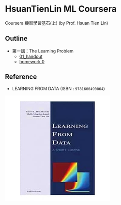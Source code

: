 # HsuanTienLin ML Coursera
Coursera 機器學習基石(上) (by Prof. Hsuan Tien Lin)

## Outline
* 第一講：The Learning Problem
   * [01_handout](handout/01_handout.pdf) 
   * [homework 0](homework/homework#0.pdf)

## Reference
* LEARNING FROM DATA (ISBN : `9781600490064`)

![reference](reference.png)
